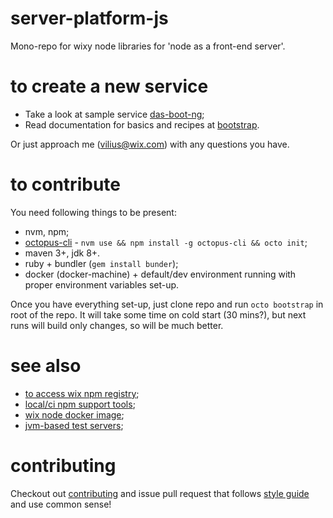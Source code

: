 # server-platform-js

Mono-repo for wixy node libraries for 'node as a front-end server'.

# to create a new service

 - Take a look at sample service [das-boot-ng](./bootstrap/das-boot-ng/);
 - Read documentation for basics and recipes at [bootstrap](./bootstrap).

Or just approach me (vilius@wix.com) with any questions you have.

# to contribute

You need following things to be present:
 - nvm, npm;
 - [octopus-cli](support/octopus-cli) - `nvm use && npm install -g octopus-cli && octo init`;
 - maven 3+, jdk 8+.
 - ruby + bundler (`gem install bunder`);
 - docker (docker-machine) + default/dev environment running with proper environment variables set-up.

Once you have everything set-up, just clone repo and run `octo bootstrap` in root of the repo. It will take some time on cold start (30 mins?), but next runs will build only changes, so will be much better.

# see also

 - [to access wix npm registry](http://kb.wixpress.com/pages/viewpage.action?title=Using+private+npm+registry&spaceKey=dashboard);
 - [local/ci npm support tools](https://github.com/wix/wnpm);
 - [wix node docker image](https://github.com/wix/wix-node-docker-base);
 - [jvm-based test servers](https://github.com/wix/server-platform-js-jvm);

# contributing

Checkout out [contributing](CONTRIBUTING.md) and issue pull request that follows [style guide](STYLE.md) and use common sense!
